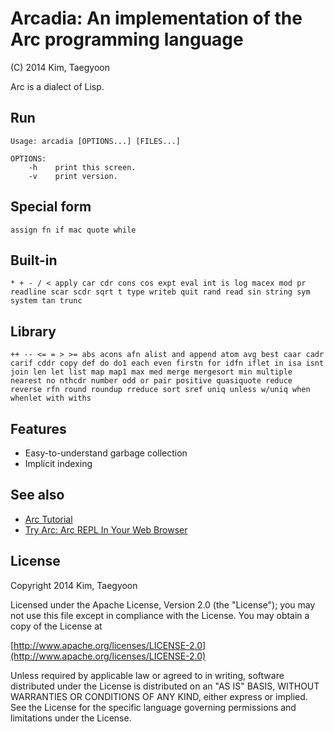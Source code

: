 # Arcadia: An implementation of the Arc programming language #

(C) 2014 Kim, Taegyoon

Arc is a dialect of Lisp.

## Run
```
Usage: arcadia [OPTIONS...] [FILES...]

OPTIONS:
    -h    print this screen.
    -v    print version.
```

## Special form
`assign fn if mac quote while`

## Built-in
`* + - / < apply car cdr cons cos expt eval int is log macex mod pr readline scar scdr sqrt t type writeb quit rand read sin string sym system tan trunc`

## Library
`++ -- <= = > >= abs acons afn alist and append atom avg best caar cadr carif cddr copy def do do1 each even firstn for idfn iflet in isa isnt join len let list map map1 max med merge mergesort min multiple nearest no nthcdr number odd or pair positive quasiquote reduce reverse rfn round roundup rreduce sort sref uniq unless w/uniq when whenlet with withs`

## Features
* Easy-to-understand garbage collection
* Implicit indexing

## See also
* [Arc Tutorial](http://old.ycombinator.com/arc/tut.txt)
* [Try Arc: Arc REPL In Your Web Browser](http://tryarc.org/)

## License ##

   Copyright 2014 Kim, Taegyoon

   Licensed under the Apache License, Version 2.0 (the "License");
   you may not use this file except in compliance with the License.
   You may obtain a copy of the License at

   [http://www.apache.org/licenses/LICENSE-2.0](http://www.apache.org/licenses/LICENSE-2.0)

   Unless required by applicable law or agreed to in writing, software
   distributed under the License is distributed on an "AS IS" BASIS,
   WITHOUT WARRANTIES OR CONDITIONS OF ANY KIND, either express or implied.
   See the License for the specific language governing permissions and
   limitations under the License.
